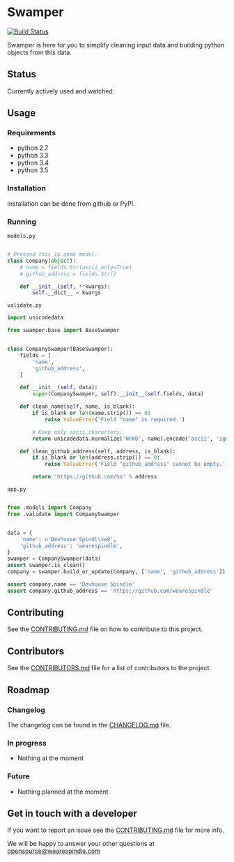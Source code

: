 # Swamper 
[![Build Status](https://travis-ci.org/wearespindle/swamper.svg?branch=master)](https://travis-ci.org/wearespindle/swamper)

Swamper is here for you to simplify cleaning input data and building python
objects from this data.

## Status

Currently actively used and watched.

## Usage

### Requirements

 * python 2.7
 * python 3.3
 * python 3.4
 * python 3.5

### Installation

Installation can be done from github or PyPI.

### Running

`models.py`
```python

# Pretend this is some model.
class Company(object):
    # name = fields.Str(ascii_only=True)
    # github_address = fields.Str()

    def __init__(self, **kwargs):
        self.__dict__ = kwargs
```

`validate.py`
```python
import unicodedata

from swamper.base import BaseSwamper


class CompanySwamper(BaseSwamper):
    fields = [
        'name',
        'github_address',
    ]

    def __init__(self, data):
        super(CompanySwamper, self).__init__(self.fields, data)

    def clean_name(self, name, is_blank):
        if is_blank or len(name.strip()) == 0:
            raise ValueError('Field "name" is required.')

        # Keep only ascii characters.
        return unicodedata.normalize('NFKD', name).encode('ascii', 'ignore')

    def clean_github_address(self, address, is_blank):
        if is_blank or len(address.strip()) == 0:
            raise ValueError('Field "github_address" cannot be empty.')

        return 'https://github.com/%s' % address
```

`app.py`
```python

from .models import Company
from .validate import CompanySwamper


data = {
    'name': u'Devhouse Spindl\xe9',
    'github_address': 'wearespindle',
}
swamper = CompanySwamper(data)
assert swamper.is_clean()
company = swamper.build_or_update(Company, ['name', 'github_address'])

assert company.name == 'Devhouse Spindle'
assert company.github_address == 'https://github.com/wearespindle'
```

## Contributing

See the [CONTRIBUTING.md](CONTRIBUTING.md) file on how to contribute to this project.

## Contributors

See the [CONTRIBUTORS.md](CONTRIBUTORS.md) file for a list of contributors to the project.

## Roadmap

### Changelog

The changelog can be found in the [CHANGELOG.md](CHANGELOG.md) file.

### In progress

 * Nothing at the moment

### Future

 * Nothing planned at the moment

## Get in touch with a developer

If you want to report an issue see the [CONTRIBUTING.md](CONTRIBUTING.md) file for more info.

We will be happy to answer your other questions at opensource@wearespindle.com
